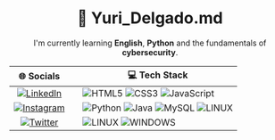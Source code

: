 

<h1 align=center> 👋 Yuri_Delgado.md </h1>

<center>
I'm currently learning <b>English</b>, <b>Python</b> and the fundamentals of <b>cybersecurity</b>.
</center>

|                                                               🌐 Socials                                                                |     | 💻 Tech Stack |
|:---------------------------------------------------------------------------------------------------------------------------------------:| --- | ------------- |
| [![LinkedIn](https://img.shields.io/badge/LinkedIn-%230077B5.svg?logo=linkedin&logoColor=white)](https://linkedin.com/in/yuri-delgado/) |     |   ![HTML5](https://img.shields.io/badge/html5-%23E34F26.svg?style=for-the-badge&logo=html5&logoColor=white) ![CSS3](https://img.shields.io/badge/css3-%231572B6.svg?style=for-the-badge&logo=css3&logoColor=white) ![JavaScript](https://img.shields.io/badge/javascript-%23323330.svg?style=for-the-badge&logo=javascript&logoColor=%23F7DF1E)           |
|  [![Instagram](https://img.shields.io/badge/Instagram-%23E4405F.svg?logo=Instagram&logoColor=white)](https://instagram.com/vanel___y)   |     | ![Python](https://img.shields.io/badge/python-3670A0?style=for-the-badge&logo=python&logoColor=ffdd54) ![Java](https://img.shields.io/badge/java-%23ED8B00.svg?style=for-the-badge&logo=java&logoColor=white)  ![MySQL](https://img.shields.io/badge/mysql-%2300f.svg?style=for-the-badge&logo=mysql&logoColor=white)  ![LINUX](https://img.shields.io/badge/Linux-FCC624?style=for-the-badge&logo=linux&logoColor=black)         |
|      [![Twitter](https://img.shields.io/badge/Twitter-%231DA1F2.svg?logo=Twitter&logoColor=white)](https://twitter.com/vanel___y)       |     |  ![LINUX](https://img.shields.io/badge/Linux-FCC624?style=for-the-badge&logo=linux&logoColor=black)   ![WINDOWS](https://img.shields.io/badge/Windows-0078D6?style=for-the-badge&logo=windows&logoColor=white)          |
